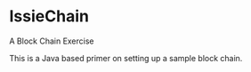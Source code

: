 # IssieChain
A Block Chain Exercise 

This is a Java based primer on setting up a sample block chain. 
